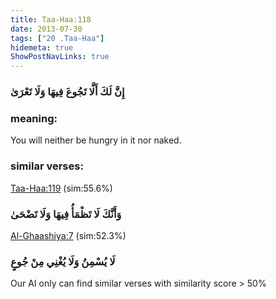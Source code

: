 ```yaml
---
title: Taa-Haa:118
date: 2013-07-30
tags: ["20 .Taa-Haa"]
hidemeta: true 
ShowPostNavLinks: true 
---
```

### إِنَّ لَكَ أَلَّا تَجُوعَ فِيهَا وَلَا تَعْرَىٰ
### meaning: 
You will neither be hungry in it nor naked.
### similar verses: 

[Taa-Haa:119](/20/119) (sim:55.6%)

### وَأَنَّكَ لَا تَظْمَأُ فِيهَا وَلَا تَضْحَىٰ

[Al-Ghaashiya:7](/88/7) (sim:52.3%)

### لَا يُسْمِنُ وَلَا يُغْنِي مِنْ جُوعٍ

Our AI only can find similar verses with similarity score > 50% 


